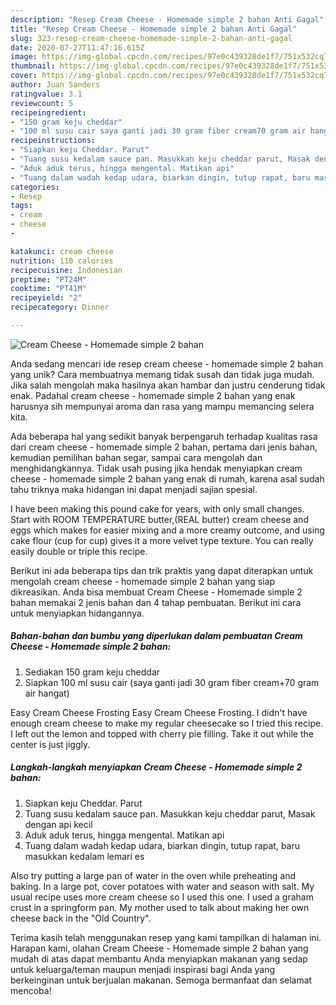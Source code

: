 ```yaml
---
description: "Resep Cream Cheese - Homemade simple 2 bahan Anti Gagal"
title: "Resep Cream Cheese - Homemade simple 2 bahan Anti Gagal"
slug: 323-resep-cream-cheese-homemade-simple-2-bahan-anti-gagal
date: 2020-07-27T11:47:16.615Z
image: https://img-global.cpcdn.com/recipes/97e0c439328de1f7/751x532cq70/cream-cheese-homemade-simple-2-bahan-foto-resep-utama.jpg
thumbnail: https://img-global.cpcdn.com/recipes/97e0c439328de1f7/751x532cq70/cream-cheese-homemade-simple-2-bahan-foto-resep-utama.jpg
cover: https://img-global.cpcdn.com/recipes/97e0c439328de1f7/751x532cq70/cream-cheese-homemade-simple-2-bahan-foto-resep-utama.jpg
author: Juan Sanders
ratingvalue: 3.1
reviewcount: 5
recipeingredient:
- "150 gram keju cheddar"
- "100 ml susu cair saya ganti jadi 30 gram fiber cream70 gram air hangat"
recipeinstructions:
- "Siapkan keju Cheddar. Parut"
- "Tuang susu kedalam sauce pan. Masukkan keju cheddar parut, Masak dengan api kecil"
- "Aduk aduk terus, hingga mengental. Matikan api"
- "Tuang dalam wadah kedap udara, biarkan dingin, tutup rapat, baru masukkan kedalam lemari es"
categories:
- Resep
tags:
- cream
- cheese
- 

katakunci: cream cheese  
nutrition: 110 calories
recipecuisine: Indonesian
preptime: "PT24M"
cooktime: "PT41M"
recipeyield: "2"
recipecategory: Dinner

---
```



![Cream Cheese - Homemade simple 2 bahan](https://img-global.cpcdn.com/recipes/97e0c439328de1f7/751x532cq70/cream-cheese-homemade-simple-2-bahan-foto-resep-utama.jpg)

Anda sedang mencari ide resep cream cheese - homemade simple 2 bahan yang unik? Cara membuatnya memang tidak susah dan tidak juga mudah. Jika salah mengolah maka hasilnya akan hambar dan justru cenderung tidak enak. Padahal cream cheese - homemade simple 2 bahan yang enak harusnya sih mempunyai aroma dan rasa yang mampu memancing selera kita.

Ada beberapa hal yang sedikit banyak berpengaruh terhadap kualitas rasa dari cream cheese - homemade simple 2 bahan, pertama dari jenis bahan, kemudian pemilihan bahan segar, sampai cara mengolah dan menghidangkannya. Tidak usah pusing jika hendak menyiapkan cream cheese - homemade simple 2 bahan yang enak di rumah, karena asal sudah tahu triknya maka hidangan ini dapat menjadi sajian spesial.

I have been making this pound cake for years, with only small changes. Start with ROOM TEMPERATURE butter,(REAL butter) cream cheese and eggs which makes for easier mixing and a more creamy outcome, and using cake flour (cup for cup) gives it a more velvet type texture. You can really easily double or triple this recipe.


Berikut ini ada beberapa tips dan trik praktis yang dapat diterapkan untuk mengolah cream cheese - homemade simple 2 bahan yang siap dikreasikan. Anda bisa membuat Cream Cheese - Homemade simple 2 bahan memakai 2 jenis bahan dan 4 tahap pembuatan. Berikut ini cara untuk menyiapkan hidangannya.

<!--inarticleads1-->

##### Bahan-bahan dan bumbu yang diperlukan dalam pembuatan Cream Cheese - Homemade simple 2 bahan:

1. Sediakan 150 gram keju cheddar
1. Siapkan 100 ml susu cair (saya ganti jadi 30 gram fiber cream+70 gram air hangat)


Easy Cream Cheese Frosting Easy Cream Cheese Frosting. I didn&#39;t have enough cream cheese to make my regular cheesecake so I tried this recipe. I left out the lemon and topped with cherry pie filling. Take it out while the center is just jiggly. 

<!--inarticleads2-->

##### Langkah-langkah menyiapkan Cream Cheese - Homemade simple 2 bahan:

1. Siapkan keju Cheddar. Parut
1. Tuang susu kedalam sauce pan. Masukkan keju cheddar parut, Masak dengan api kecil
1. Aduk aduk terus, hingga mengental. Matikan api
1. Tuang dalam wadah kedap udara, biarkan dingin, tutup rapat, baru masukkan kedalam lemari es


Also try putting a large pan of water in the oven while preheating and baking. In a large pot, cover potatoes with water and season with salt. My usual recipe uses more cream cheese so I used this one. I used a graham crust in a springform pan. My mother used to talk about making her own cheese back in the &#34;Old Country&#34;. 

Terima kasih telah menggunakan resep yang kami tampilkan di halaman ini. Harapan kami, olahan Cream Cheese - Homemade simple 2 bahan yang mudah di atas dapat membantu Anda menyiapkan makanan yang sedap untuk keluarga/teman maupun menjadi inspirasi bagi Anda yang berkeinginan untuk berjualan makanan. Semoga bermanfaat dan selamat mencoba!
